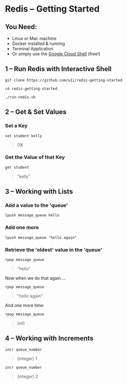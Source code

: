 # Redis – Getting Started

## You Need:

* Linux or Mac machine
* Docker installed & running
* Terminal Application
* Or simply use the [Google Cloud Shell](https://console.cloud.google.com/home/dashboard?cloudshell=true) (free!)

## 1 – Run Redis with Interactive Shell

`git clone https://github.com/u1i/redis-getting-started`

`cd redis-getting-started`

`./run-redis.sh`

## 2 – Get & Set Values

### Set a Key
`set student kelly`

> OK

### Get the Value of that Key
`get student`

> "kelly"

## 3 – Working with Lists

### Add a value to the 'queue'
`lpush message_queue hello`

### Add one more
`lpush message_queue "hello again"`

### Retrieve the 'oldest' value in the 'queue'

`rpop message_queue`

> "hello"

Now when we do that again....

`rpop message_queue`

> "hello again"

And one more time:

`rpop message_queue`

> (nil)

## 4 – Working with Increments

`incr queue_number`
> (integer) 1

`incr queue_number`
> (integer) 2






